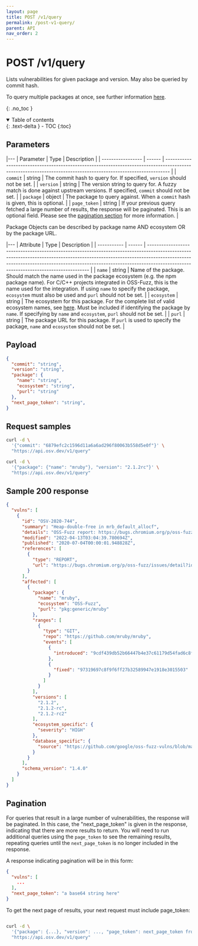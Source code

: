 ```yaml
---
layout: page
title: POST /v1/query
permalink: /post-v1-query/
parent: API
nav_order: 2
---
```

# POST /v1/query

Lists vulnerabilities for given package and version. May also be queried by commit hash.

To query multiple packages at once, see further information [here](post-v1-querybatch.md). 

{: .no_toc }

<details open markdown="block">
  <summary>
    Table of contents
  </summary>
  {: .text-delta }
- TOC
{:toc}
</details>

## Parameters
  
|---
| Parameter         | Type   | Description                                                                                                                                                    |
| ----------------- | ------ | -------------------------------------------------------------------------------------------------------------------------------------------------------------- |
| `commit`          | string | The commit hash to query for. If specified, `version` should not be set.                                                                                       |
| `version`         | string | The version string to query for. A fuzzy match is done against upstream versions. If specified, `commit` should not be set.                                    |
| `package`         | object | The package to query against. When a `commit` hash is given, this is optional.                                                                                 |
| `page_token`      | string | If your previous query fetched a large number of results, the response will be paginated. This is an optional field. Please see the [pagination section](#pagination) for more information. |

Package Objects can be described by package name AND ecosystem OR by the package URL. 

|---
| Attribute   | Type   | Description                                                                                                                                                                                                                                                                                     |
| ----------- | ------ | ----------------------------------------------------------------------------------------------------------------------------------------------------------------------------------------------------------------------------------------------------------------------------------------------- |
| `name`      | string | Name of the package. Should match the name used in the package ecosystem (e.g. the npm package name). For C/C++ projects integrated in OSS-Fuzz, this is the name used for the integration. If using `name` to specify the package, `ecosystem` must also be used and `purl` should not be set. |
| `ecosystem` | string | The ecosystem for this package. For the complete list of valid ecosystem names, see [here](https://ossf.github.io/osv-schema/#affectedpackage-field). Must be included if identifying the package by `name`. If specifying by `name` and `ecosystem`, `purl` should not be set.                 |
| `purl`      | string | The package URL for this package. If `purl` is used to specify the package, `name` and `ecosystem` should not be set.                                                                                                                                                                           |

## Payload
```json
{
  "commit": "string",
  "version": "string",
  "package": {
    "name": "string",
    "ecosystem": "string",
    "purl": "string"
  },
  "next_page_token": "string",
}
```

## Request samples

```bash
curl -d \
  '{"commit": "6879efc2c1596d11a6a6ad296f80063b558d5e0f"}' \
  "https://api.osv.dev/v1/query"

curl -d \
  '{"package": {"name": "mruby"}, "version": "2.1.2rc"}' \
  "https://api.osv.dev/v1/query"
  ```

## Sample 200 response
```json
{
  "vulns": [
    {
      "id": "OSV-2020-744",
      "summary": "Heap-double-free in mrb_default_allocf",
      "details": "OSS-Fuzz report: https://bugs.chromium.org/p/oss-fuzz/issues/detail?id=23801\n\n```\nCrash type: Heap-double-free\nCrash state:\nmrb_default_allocf\nmrb_free\nobj_free\n```\n",
      "modified": "2022-04-13T03:04:39.780694Z",
      "published": "2020-07-04T00:00:01.948828Z",
      "references": [
        {
          "type": "REPORT",
          "url": "https://bugs.chromium.org/p/oss-fuzz/issues/detail?id=23801"
        }
      ],
      "affected": [
        {
          "package": {
            "name": "mruby",
            "ecosystem": "OSS-Fuzz",
            "purl": "pkg:generic/mruby"
          },
          "ranges": [
            {
              "type": "GIT",
              "repo": "https://github.com/mruby/mruby",
              "events": [
                {
                  "introduced": "9cdf439db52b66447b4e37c61179d54fad6c8f33"
                },
                {
                  "fixed": "97319697c8f9f6ff27b32589947e1918e3015503"
                }
              ]
            }
          ],
          "versions": [
            "2.1.2",
            "2.1.2-rc",
            "2.1.2-rc2"
          ],
          "ecosystem_specific": {
            "severity": "HIGH"
          },
          "database_specific": {
            "source": "https://github.com/google/oss-fuzz-vulns/blob/main/vulns/mruby/OSV-2020-744.yaml"
          }
        }
      ],
      "schema_version": "1.4.0"
    }
  ]
}

```

## Pagination
For queries that result in a large number of vulnerabilities, the response will be paginated. In this case, the "next_page_token" is given in the response, indicating that there are more results to return. You will need to run additional queries using the `page_token` to see the remaining results, repeating queries until the `next_page_token` is no longer included in the response. 

A response indicating pagination will be in this form:
```json
{
  "vulns": [
    ...
  ],
  "next_page_token": "a base64 string here"
}
```

To get the next page of results, your next request must include page_token:
```bash

curl -d \
  '{"package": {...}, "version": ..., "page_token": next_page_token from response}' \
  "https://api.osv.dev/v1/query"

```

